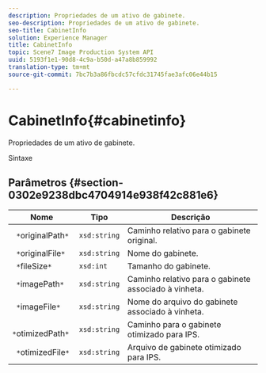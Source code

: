 ```yaml
---
description: Propriedades de um ativo de gabinete.
seo-description: Propriedades de um ativo de gabinete.
seo-title: CabinetInfo
solution: Experience Manager
title: CabinetInfo
topic: Scene7 Image Production System API
uuid: 5193f1e1-90d8-4c9a-b50d-a47a8b859992
translation-type: tm+mt
source-git-commit: 7bc7b3a86fbcdc57cfdc31745fae3afc06e44b15

---
```



# CabinetInfo{#cabinetinfo}

Propriedades de um ativo de gabinete.

Sintaxe

## Parâmetros {#section-0302e9238dbc4704914e938f42c881e6}

| Nome | Tipo | Descrição |
|---|---|---|
| ` *`originalPath`*` | `xsd:string` | Caminho relativo para o gabinete original. |
| ` *`originalFile`*` | `xsd:string` | Nome do gabinete. |
| ` *`fileSize`*` | `xsd:int` | Tamanho do gabinete. |
| ` *`imagePath`*` | `xsd:string` | Caminho relativo para o gabinete associado à vinheta. |
| ` *`imageFile`*` | `xsd:string` | Nome do arquivo do gabinete associado à vinheta. |
| ` *`otimizedPath`*` | `xsd:string` | Caminho para o gabinete otimizado para IPS. |
| ` *`otimizedFile`*` | `xsd:string` | Arquivo de gabinete otimizado para IPS. |


